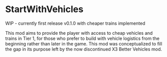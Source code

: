 # StartWithVehicles

WIP - currently first release v0.1.0 with cheaper trains implemented  

This mod aims to provide the player with access to cheap vehicles and trains in Tier 1, for those who prefer to build with vehicle logistics from the beginning rather than later in the game. This mod was conceptualized to fill the gap in its purpose left by the now discontinued X3 Better Vehicles mod. 
